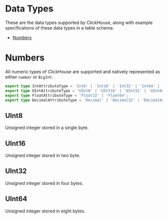 # Data Types

These are the data types supported by ClickHouse, along with example specifications of these data types in a table schema.

- [Numbers](#numbers)

# Numbers

All numeric types of ClickHouse are supported and natively represented as either `number` or `BigInt`.

```typescript
export type IntAttributeType = 'Int8' | 'Int16' | 'Int32' | 'Int64' | 'Int128' | 'Int256';
export type UIntAttributeType = 'UInt8' | 'UInt16' | 'UInt32' | 'UInt64' | 'UInt128' | 'UInt256';
export type FloatAttributeType = 'Float32' | 'Float64';
export type DecimalAttributeType = 'Decimal' | 'Decimal32' | 'Decimal64' | 'Decimal128' | 'Decimal256';
```

## UInt8

Unsigned integer stored in a single byte.

## UInt16

Unsigned integer stored in two byte.

## UInt32

Unsigned integer stored in four bytes.

## UInt64

Unsigned integer stored in eight bytes.